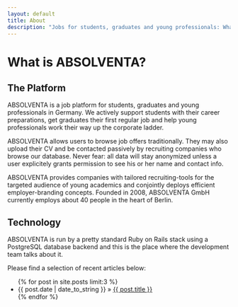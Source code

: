 ```yaml
---
layout: default
title: About
description: "Jobs for students, graduates and young professionals: What is ABSOLVENTA?"
---
```


# What is ABSOLVENTA?

## The Platform

ABSOLVENTA is a job platform for students, graduates and young professionals in
Germany. We actively support students with their career preparations, get
graduates their first regular job and help young professionals work their way
up the corporate ladder.

ABSOLVENTA allows users to browse job offers traditionally. They may also
upload their CV and be contacted passively by recruiting companies who browse
our database. Never fear: all data will stay anonymized unless a user
explicitely grants permission to see his or her name and contact info.

ABSOLVENTA provides companies with tailored recruiting-tools for the targeted
audience of young academics and conjointly deploys efficient employer-branding
concepts. Founded in 2008, ABSOLVENTA GmbH currently employs about 40 people in
the heart of Berlin.

## Technology

ABSOLVENTA is run by a pretty standard Ruby on Rails stack using a PostgreSQL
database backend and this is the place where the development team talks about
it.

Please find a selection of recent articles below:

<div id="related">
  <ul class="posts">
    {% for post in site.posts limit:3 %}
    <li>
      <span>{{ post.date | date_to_string }} &raquo;</span> <a href="{{ post.url }}">{{ post.title }}</a>
    </li>
    {% endfor %}
  </ul>
</div>
